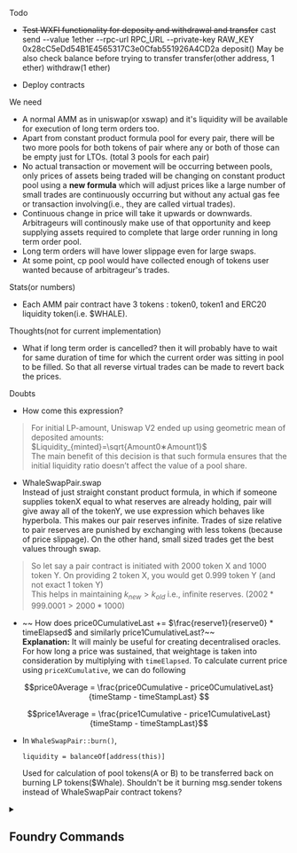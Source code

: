Todo
- ~~Test WXFI functionality for deposity and withdrawal and transfer~~
cast send --value 1ether --rpc-url RPC_URL --private-key RAW_KEY 0x28cC5eDd54B1E4565317C3e0Cfab551926A4CD2a deposit()
May be also check balance before trying to transfer
transfer(other address, 1 ether)
withdraw(1 ether)

- Deploy contracts

We need
- A normal AMM as in uniswap(or xswap) and it's liquidity will be available for execution of long term orders too.
- Apart from constant product formula pool for every pair, there will be two more pools for both tokens of pair where any or both of those can be empty just for LTOs. (total 3 pools for each pair)
- No actual transaction or movement will be occurring between pools, only prices of assets being traded will be changing on constant product pool using a **new formula** which will adjust prices like a large number of small trades are continuously occurring but without any actual gas fee or transaction involving(i.e., they are called virtual trades).
- Continuous change in price will take it upwards or downwards. Arbitrageurs will continously make use of that opportunity and keep supplying assets required to complete that large order running in long term order pool.
- Long term orders will have lower slippage even for large swaps.
- At some point, cp pool would have collected enough of tokens user wanted because of arbitrageur's trades. 

Stats(or numbers)
- Each AMM pair contract have 3 tokens : token0, token1 and ERC20 liquidity token(i.e. $WHALE).

Thoughts(not for current implementation)
- What if long term order is cancelled? then it will probably have to wait for same duration of time for which the current order was sitting in pool to be filled. So that all reverse virtual trades can be made to revert back the prices.

Doubts
- How come this expression?
>For initial LP-amount, Uniswap V2 ended up using geometric mean of deposited amounts:  
$Liquidity_{minted}=\sqrt{Amount0∗Amount1}$  
​ The main benefit of this decision is that such formula ensures that the initial liquidity ratio doesn’t affect the value of a pool share.

- WhaleSwapPair.swap  
Instead of just straight constant product formula, in which if someone supplies tokenX equal to what reserves are already holding, pair will give away all of the tokenY, we use expression which behaves like hyperbola. This makes our pair reserves infinite. Trades of size relative to pair reserves are punished by exchanging with less tokens (because of price slippage). On the other hand, small sized trades get the best values through swap.
>So let say a pair contract is initiated with 2000 token X and 1000 token Y.
On providing 2 token X, you would get 0.999 token Y (and not exact 1 token Y)  
This helps in maintaining $k_{new} > k_{old}$ i.e., infinite reserves. $(2002*999.0001 > 2000*1000)$

- ~~ How does price0CumulativeLast += $\frac{reserve1}{reserve0} * timeElapsed$ and similarly price1CumulativeLast?~~  
**Explanation:** It will mainly be useful for creating decentralised oracles. For how long a price was sustained, that weightage is taken into consideration by multiplying with `timeElapsed`. To calculate current price using `priceXCumulative`, we can do following 
```math
price0Average = \frac{price0Cumulative - price0CumulativeLast}{timeStamp - timeStampLast}    
```
```math
price1Average = \frac{price1Cumulative - price1CumulativeLast}{timeStamp - timeStampLast}
```

- In `WhaleSwapPair::burn()`, 
    ```
    liquidity = balanceOf[address(this)]
    ```
    Used for calculation of pool tokens(A or B) to be transferred back on burning LP tokens($Whale). Shouldn't be it burning msg.sender tokens instead of WhaleSwapPair contract tokens?

<details>
<summary><h2>Foundry Commands</h2></summary>
<p>


**Foundry is a blazing fast, portable and modular toolkit for Ethereum application development written in Rust.**

Foundry consists of:

-   **Forge**: Ethereum testing framework (like Truffle, Hardhat and DappTools).
-   **Cast**: Swiss army knife for interacting with EVM smart contracts, sending transactions and getting chain data.
-   **Anvil**: Local Ethereum node, akin to Ganache, Hardhat Network.
-   **Chisel**: Fast, utilitarian, and verbose solidity REPL.

## Documentation

https://book.getfoundry.sh/

## Usage

### Build

```shell
$ forge build
```

### Test

```shell
$ forge test
```

### Format

```shell
$ forge fmt
```

### Gas Snapshots

```shell
$ forge snapshot
```

### Anvil

```shell
$ anvil
```

### Deploy

```shell
$ forge script script/Counter.s.sol:CounterScript --rpc-url <your_rpc_url> --private-key <your_private_key>
```

### Cast

```shell
$ cast <subcommand>
```

### Help

```shell
$ forge --help
$ anvil --help
$ cast --help
```
</p>
</details>